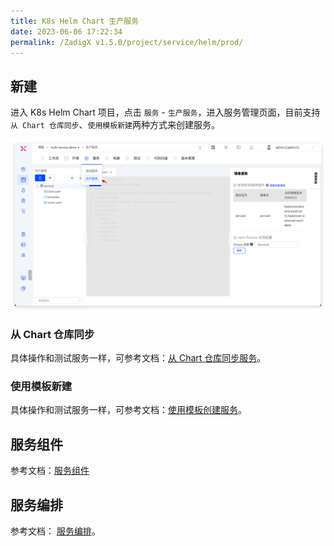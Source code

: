 ```yaml
---
title: K8s Helm Chart 生产服务
date: 2023-06-06 17:22:34
permalink: /ZadigX v1.5.0/project/service/helm/prod/
---
```


## 新建

进入 K8s Helm Chart 项目，点击 `服务` - `生产服务`，进入服务管理页面，目前支持`从 Chart 仓库同步`、`使用模板新建`两种方式来创建服务。

![创建服务](../_images/create_helm_service_prod.png)

### 从 Chart 仓库同步

具体操作和测试服务一样，可参考文档：[从 Chart 仓库同步服务](/ZadigX%20v1.5.0/project/service/helm/chart/#从-chart-仓库同步服务)。

### 使用模板新建

具体操作和测试服务一样，可参考文档：[使用模板创建服务](/ZadigX%20v1.5.0/project/service/helm/chart/#使用模板新建单个服务)。

## 服务组件

参考文档：[服务组件](/ZadigX%20v1.5.0/project/service/helm/chart/#服务组件)

## 服务编排

参考文档： [服务编排](/ZadigX%20v1.5.0/project/service/helm/chart/#服务编排)。
